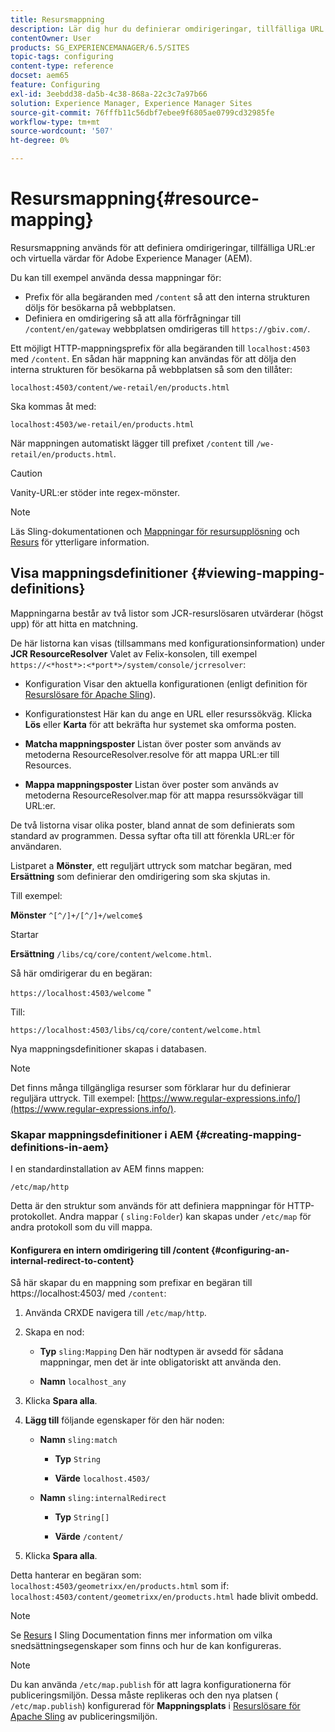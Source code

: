 ```yaml
---
title: Resursmappning
description: Lär dig hur du definierar omdirigeringar, tillfälliga URL:er och virtuella värdar för Adobe Experience Manager med hjälp av resursmappning.
contentOwner: User
products: SG_EXPERIENCEMANAGER/6.5/SITES
topic-tags: configuring
content-type: reference
docset: aem65
feature: Configuring
exl-id: 3eebdd38-da5b-4c38-868a-22c3c7a97b66
solution: Experience Manager, Experience Manager Sites
source-git-commit: 76fffb11c56dbf7ebee9f6805ae0799cd32985fe
workflow-type: tm+mt
source-wordcount: '507'
ht-degree: 0%

---
```


# Resursmappning{#resource-mapping}

Resursmappning används för att definiera omdirigeringar, tillfälliga URL:er och virtuella värdar för Adobe Experience Manager (AEM).

Du kan till exempel använda dessa mappningar för:

* Prefix för alla begäranden med `/content` så att den interna strukturen döljs för besökarna på webbplatsen.
* Definiera en omdirigering så att alla förfrågningar till `/content/en/gateway` webbplatsen omdirigeras till `https://gbiv.com/`.

Ett möjligt HTTP-mappningsprefix för alla begäranden till `localhost:4503` med `/content`. En sådan här mappning kan användas för att dölja den interna strukturen för besökarna på webbplatsen så som den tillåter:

`localhost:4503/content/we-retail/en/products.html`

Ska kommas åt med:

`localhost:4503/we-retail/en/products.html`

När mappningen automatiskt lägger till prefixet `/content` till `/we-retail/en/products.html`.

>[!CAUTION]
>
>Vanity-URL:er stöder inte regex-mönster.

>[!NOTE]
>
>Läs Sling-dokumentationen och [Mappningar för resursupplösning](https://sling.apache.org/documentation/the-sling-engine/mappings-for-resource-resolution.html) och [Resurs](https://sling.apache.org/documentation/the-sling-engine/resources.html) för ytterligare information.

## Visa mappningsdefinitioner {#viewing-mapping-definitions}

Mappningarna består av två listor som JCR-resurslösaren utvärderar (högst upp) för att hitta en matchning.

De här listorna kan visas (tillsammans med konfigurationsinformation) under **JCR ResourceResolver** Valet av Felix-konsolen, till exempel `https://<*host*>:<*port*>/system/console/jcrresolver`:

* Konfiguration Visar den aktuella konfigurationen (enligt definition för [Resurslösare för Apache Sling](/help/sites-deploying/osgi-configuration-settings.md#apacheslingresourceresolver)).

* Konfigurationstest Här kan du ange en URL eller resurssökväg. Klicka **Lös** eller **Karta** för att bekräfta hur systemet ska omforma posten.

* **Matcha mappningsposter**
Listan över poster som används av metoderna ResourceResolver.resolve för att mappa URL:er till Resources.

* **Mappa mappningsposter**
Listan över poster som används av metoderna ResourceResolver.map för att mappa resurssökvägar till URL:er.

De två listorna visar olika poster, bland annat de som definierats som standard av programmen. Dessa syftar ofta till att förenkla URL:er för användaren.

Listparet a **Mönster**, ett reguljärt uttryck som matchar begäran, med **Ersättning** som definierar den omdirigering som ska skjutas in.

Till exempel:

**Mönster** `^[^/]+/[^/]+/welcome$`

Startar

**Ersättning** `/libs/cq/core/content/welcome.html`.

Så här omdirigerar du en begäran:

`https://localhost:4503/welcome` &quot;

Till:

`https://localhost:4503/libs/cq/core/content/welcome.html`

Nya mappningsdefinitioner skapas i databasen.

>[!NOTE]
>
>Det finns många tillgängliga resurser som förklarar hur du definierar reguljära uttryck. Till exempel: [https://www.regular-expressions.info/](https://www.regular-expressions.info/).

### Skapar mappningsdefinitioner i AEM {#creating-mapping-definitions-in-aem}

I en standardinstallation av AEM finns mappen:

`/etc/map/http`

Detta är den struktur som används för att definiera mappningar för HTTP-protokollet. Andra mappar ( `sling:Folder`) kan skapas under `/etc/map` för andra protokoll som du vill mappa.

#### Konfigurera en intern omdirigering till /content {#configuring-an-internal-redirect-to-content}

Så här skapar du en mappning som prefixar en begäran till https://localhost:4503/ med `/content`:

1. Använda CRXDE navigera till `/etc/map/http`.

1. Skapa en nod:

   * **Typ** `sling:Mapping`
Den här nodtypen är avsedd för sådana mappningar, men det är inte obligatoriskt att använda den.

   * **Namn** `localhost_any`

1. Klicka **Spara alla**.
1. **Lägg till** följande egenskaper för den här noden:

   * **Namn** `sling:match`

      * **Typ** `String`

      * **Värde** `localhost.4503/`

   * **Namn** `sling:internalRedirect`

      * **Typ** `String[]`

      * **Värde** `/content/`

1. Klicka **Spara alla**.

Detta hanterar en begäran som:
`localhost:4503/geometrixx/en/products.html`
som if:
`localhost:4503/content/geometrixx/en/products.html`
hade blivit ombedd.

>[!NOTE]
>
>Se [Resurs](https://sling.apache.org/documentation/the-sling-engine/resources.html) I Sling Documentation finns mer information om vilka snedsättningsegenskaper som finns och hur de kan konfigureras.

>[!NOTE]
>
>Du kan använda `/etc/map.publish` för att lagra konfigurationerna för publiceringsmiljön. Dessa måste replikeras och den nya platsen ( `/etc/map.publish`) konfigurerad för **Mappningsplats** i [Resurslösare för Apache Sling](/help/sites-deploying/osgi-configuration-settings.md#apacheslingresourceresolver) av publiceringsmiljön.

